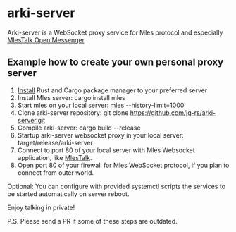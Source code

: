 # arki-server

Arki-server is a WebSocket proxy service for Mles protocol and especially [MlesTalk Open Messenger](http://mles.io/app).

## Example how to create your own personal proxy server

 1. [Install](https://www.rust-lang.org/tools/install) Rust and Cargo package manager to your preferred server
 2. Install Mles server: cargo install mles
 3. Start mles on your local server: mles --history-limit=1000
 4. Clone arki-server repository: git clone https://github.com/jq-rs/arki-server.git
 5. Compile arki-server: cargo build --release
 6. Startup arki-server websocket proxy in your local server: target/release/arki-server 
 7. Connect to port 80 of your local server with Mles Websocket application, like [MlesTalk](http://mles.io/app).
 8. Open port 80 of your firewall for Mles WebSocket protocol, if you plan to connect from outer world.
 
 Optional: You can configure with provided systemctl scripts the services to be started automatically on server reboot.
 
 Enjoy talking in private!
 
 P.S. Please send a PR if some of these steps are outdated.
